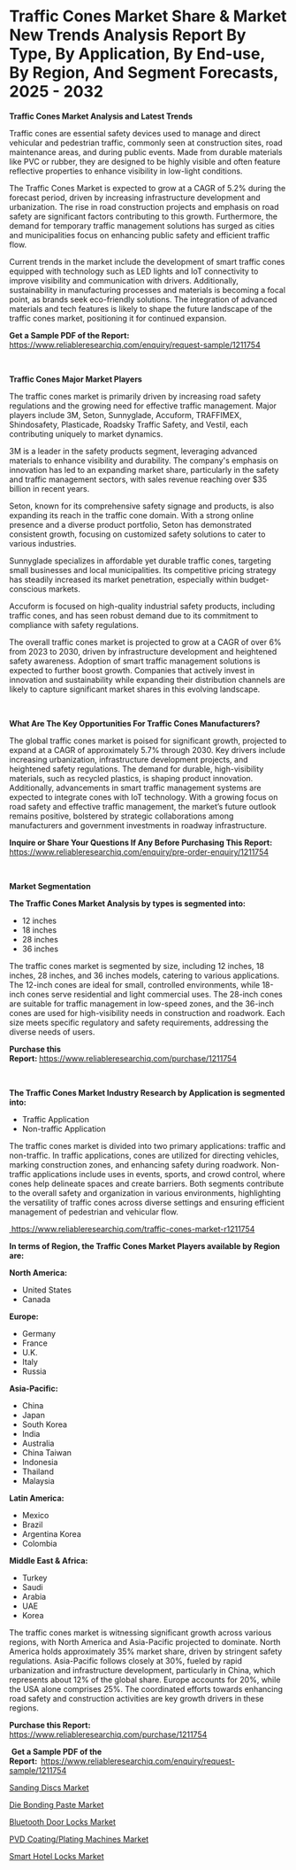 <p><h1>Traffic Cones Market Share & Market New Trends Analysis Report By Type, By Application, By End-use, By Region, And Segment Forecasts, 2025 - 2032</h1></p><p><strong>Traffic Cones Market Analysis and Latest Trends</strong></p>
<p><p>Traffic cones are essential safety devices used to manage and direct vehicular and pedestrian traffic, commonly seen at construction sites, road maintenance areas, and during public events. Made from durable materials like PVC or rubber, they are designed to be highly visible and often feature reflective properties to enhance visibility in low-light conditions.</p><p>The Traffic Cones Market is expected to grow at a CAGR of 5.2% during the forecast period, driven by increasing infrastructure development and urbanization. The rise in road construction projects and emphasis on road safety are significant factors contributing to this growth. Furthermore, the demand for temporary traffic management solutions has surged as cities and municipalities focus on enhancing public safety and efficient traffic flow.</p><p>Current trends in the market include the development of smart traffic cones equipped with technology such as LED lights and IoT connectivity to improve visibility and communication with drivers. Additionally, sustainability in manufacturing processes and materials is becoming a focal point, as brands seek eco-friendly solutions. The integration of advanced materials and tech features is likely to shape the future landscape of the traffic cones market, positioning it for continued expansion.</p></p>
<p><strong>Get a Sample PDF of the Report:&nbsp;</strong> <a href="https://www.reliableresearchiq.com/enquiry/request-sample/1211754?utm_campaign=1144&utm_medium=2&utm_source=Github&utm_content=ia&utm_term=24032025&utm_id=traffic-cones">https://www.reliableresearchiq.com/enquiry/request-sample/1211754</a></p>
<p>&nbsp;</p>
<p><strong>Traffic Cones Major Market Players</strong></p>
<p><p>The traffic cones market is primarily driven by increasing road safety regulations and the growing need for effective traffic management. Major players include 3M, Seton, Sunnyglade, Accuform, TRAFFIMEX, Shindosafety, Plasticade, Roadsky Traffic Safety, and Vestil, each contributing uniquely to market dynamics.</p><p>3M is a leader in the safety products segment, leveraging advanced materials to enhance visibility and durability. The company's emphasis on innovation has led to an expanding market share, particularly in the safety and traffic management sectors, with sales revenue reaching over $35 billion in recent years. </p><p>Seton, known for its comprehensive safety signage and products, is also expanding its reach in the traffic cone domain. With a strong online presence and a diverse product portfolio, Seton has demonstrated consistent growth, focusing on customized safety solutions to cater to various industries.</p><p>Sunnyglade specializes in affordable yet durable traffic cones, targeting small businesses and local municipalities. Its competitive pricing strategy has steadily increased its market penetration, especially within budget-conscious markets. </p><p>Accuform is focused on high-quality industrial safety products, including traffic cones, and has seen robust demand due to its commitment to compliance with safety regulations. </p><p>The overall traffic cones market is projected to grow at a CAGR of over 6% from 2023 to 2030, driven by infrastructure development and heightened safety awareness. Adoption of smart traffic management solutions is expected to further boost growth. Companies that actively invest in innovation and sustainability while expanding their distribution channels are likely to capture significant market shares in this evolving landscape.</p></p>
<p>&nbsp;</p>
<p><strong>What Are The Key Opportunities For Traffic Cones Manufacturers?</strong></p>
<p><p>The global traffic cones market is poised for significant growth, projected to expand at a CAGR of approximately 5.7% through 2030. Key drivers include increasing urbanization, infrastructure development projects, and heightened safety regulations. The demand for durable, high-visibility materials, such as recycled plastics, is shaping product innovation. Additionally, advancements in smart traffic management systems are expected to integrate cones with IoT technology. With a growing focus on road safety and effective traffic management, the market’s future outlook remains positive, bolstered by strategic collaborations among manufacturers and government investments in roadway infrastructure.</p></p>
<p><strong>Inquire or Share Your Questions If Any Before Purchasing This Report:</strong> <a href="https://www.reliableresearchiq.com/enquiry/pre-order-enquiry/1211754?utm_campaign=1144&utm_medium=2&utm_source=Github&utm_content=ia&utm_term=24032025&utm_id=traffic-cones">https://www.reliableresearchiq.com/enquiry/pre-order-enquiry/1211754</a></p>
<p>&nbsp;</p>
<p><strong>Market Segmentation</strong></p>
<p><strong>The Traffic Cones Market Analysis by types is segmented into:</strong></p>
<p><ul><li>12 inches</li><li>18 inches</li><li>28 inches</li><li>36 inches</li></ul></p>
<p><p>The traffic cones market is segmented by size, including 12 inches, 18 inches, 28 inches, and 36 inches models, catering to various applications. The 12-inch cones are ideal for small, controlled environments, while 18-inch cones serve residential and light commercial uses. The 28-inch cones are suitable for traffic management in low-speed zones, and the 36-inch cones are used for high-visibility needs in construction and roadwork. Each size meets specific regulatory and safety requirements, addressing the diverse needs of users.</p></p>
<p><strong>Purchase this Report:&nbsp;</strong><a href="https://www.reliableresearchiq.com/purchase/1211754?utm_campaign=1144&utm_medium=2&utm_source=Github&utm_content=ia&utm_term=24032025&utm_id=traffic-cones">https://www.reliableresearchiq.com/purchase/1211754</a></p>
<p>&nbsp;</p>
<p><strong>The Traffic Cones Market Industry Research by Application is segmented into:</strong></p>
<p><ul><li>Traffic Application</li><li>Non-traffic Application</li></ul></p>
<p><p>The traffic cones market is divided into two primary applications: traffic and non-traffic. In traffic applications, cones are utilized for directing vehicles, marking construction zones, and enhancing safety during roadwork. Non-traffic applications include uses in events, sports, and crowd control, where cones help delineate spaces and create barriers. Both segments contribute to the overall safety and organization in various environments, highlighting the versatility of traffic cones across diverse settings and ensuring efficient management of pedestrian and vehicular flow.</p></p>
<p><a href="https://www.reliableresearchiq.com/traffic-cones-market-r1211754?utm_campaign=1144&utm_medium=2&utm_source=Github&utm_content=ia&utm_term=24032025&utm_id=traffic-cones">&nbsp;https://www.reliableresearchiq.com/traffic-cones-market-r1211754</a></p>
<p><strong>In terms of Region, the Traffic Cones Market Players available by Region are:</strong></p>
<p>
    <p> <strong> North America: </strong>
        <ul>
            <li>United States</li>
            <li>Canada</li>
        </ul>
        </p> 
    <p> <strong> Europe: </strong>
        <ul>
            <li>Germany</li>
            <li>France</li>
            <li>U.K.</li>
            <li>Italy</li>
            <li>Russia</li>
        </ul>
        </p> 
    <p> <strong> Asia-Pacific: </strong>
        <ul>
            <li>China</li>
            <li>Japan</li>
            <li>South Korea</li>
            <li>India</li>
            <li>Australia</li>
            <li>China Taiwan</li>
            <li>Indonesia</li>
            <li>Thailand</li>
            <li>Malaysia</li>
        </ul>
        </p> 
    <p> <strong> Latin America: </strong>
        <ul>
            <li>Mexico</li>
            <li>Brazil</li>
            <li>Argentina Korea</li>
            <li>Colombia</li>
        </ul>
        </p> 
    <p> <strong> Middle East & Africa: </strong>
        <ul>
            <li>Turkey</li>
            <li>Saudi</li>
            <li>Arabia</li>
            <li>UAE</li>
            <li>Korea</li>
        </ul>
    </p>
    </p>
<p><p>The traffic cones market is witnessing significant growth across various regions, with North America and Asia-Pacific projected to dominate. North America holds approximately 35% market share, driven by stringent safety regulations. Asia-Pacific follows closely at 30%, fueled by rapid urbanization and infrastructure development, particularly in China, which represents about 12% of the global share. Europe accounts for 20%, while the USA alone comprises 25%. The coordinated efforts towards enhancing road safety and construction activities are key growth drivers in these regions.</p></p>
<p><strong>Purchase this Report: </strong><a href="https://www.reliableresearchiq.com/purchase/1211754?utm_campaign=1144&utm_medium=2&utm_source=Github&utm_content=ia&utm_term=24032025&utm_id=traffic-cones">https://www.reliableresearchiq.com/purchase/1211754</a></p>
<p>&nbsp;<strong>Get a Sample PDF of the Report:&nbsp;&nbsp;</strong><a href="https://www.reliableresearchiq.com/enquiry/request-sample/1211754?utm_campaign=1144&utm_medium=2&utm_source=Github&utm_content=ia&utm_term=24032025&utm_id=traffic-cones">https://www.reliableresearchiq.com/enquiry/request-sample/1211754</a></p>
<p><strong></strong></p>
<p><p><a href="https://github.com/AlisaRowe24/Market-Research-Report-List-2/blob/main/sanding-discs-market.md?utm_campaign=1144&utm_medium=2&utm_source=Github&utm_content=ia&utm_term=24032025&utm_id=traffic-cones">Sanding Discs Market</a></p><p><a href="https://github.com/arvelm4nthig/Market-Research-Report-List-1/blob/main/die-bonding-paste-market.md?utm_campaign=1144&utm_medium=2&utm_source=Github&utm_content=ia&utm_term=24032025&utm_id=traffic-cones">Die Bonding Paste Market</a></p><p><a href="https://github.com/HobertDavis43/Market-Research-Report-List-2/blob/main/bluetooth-door-locks-market.md?utm_campaign=1144&utm_medium=2&utm_source=Github&utm_content=ia&utm_term=24032025&utm_id=traffic-cones">Bluetooth Door Locks Market</a></p><p><a href="https://github.com/jaquelynhasenaue8/Market-Research-Report-List-1/blob/main/pvd-coatingplating-machines-market.md?utm_campaign=1144&utm_medium=2&utm_source=Github&utm_content=ia&utm_term=24032025&utm_id=traffic-cones">PVD Coating/Plating Machines Market</a></p><p><a href="https://github.com/AshikRahman991/Market-Research-Report-List-2/blob/main/smart-hotel-locks-market.md?utm_campaign=1144&utm_medium=2&utm_source=Github&utm_content=ia&utm_term=24032025&utm_id=traffic-cones">Smart Hotel Locks Market</a></p></p>